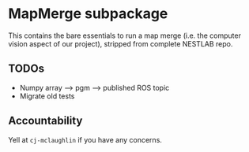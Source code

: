 # MapMerge subpackage

This contains the bare essentials to run a map merge (i.e. the computer vision aspect of our project), stripped from complete NESTLAB repo.


## TODOs

- Numpy array --> pgm --> published ROS topic
- Migrate old tests


## Accountability

Yell at `cj-mclaughlin` if you have any concerns.